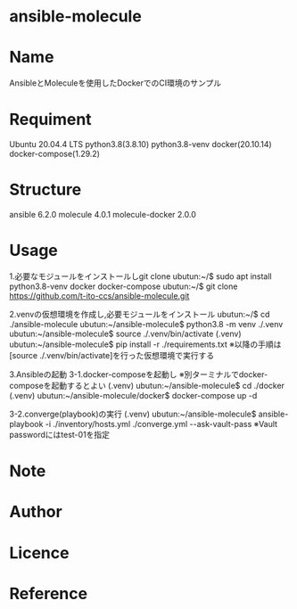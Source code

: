 # ansible-molecule
# Name
AnsibleとMoleculeを使用したDockerでのCI環境のサンプル

# Requiment
Ubuntu 20.04.4 LTS
python3.8(3.8.10)
python3.8-venv
docker(20.10.14)
docker-compose(1.29.2)

# Structure
ansible 6.2.0
molecule 4.0.1
molecule-docker 2.0.0

# Usage
1.必要なモジュールをインストールしgit clone
ubutun:~/$ sudo apt install python3.8-venv docker docker-compose
ubutun:~/$ git clone https://github.com/t-ito-ccs/ansible-molecule.git

2.venvの仮想環境を作成し,必要モジュールをインストール
ubutun:~/$ cd ./ansible-molecule
ubutun:~/ansible-molecule$ python3.8 -m venv ./.venv
ubutun:~/ansible-molecule$ source ./.venv/bin/activate
(.venv) ubutun:~/ansible-molecule$ pip install -r ./requirements.txt
※以降の手順は[source ./.venv/bin/activate]を行った仮想環境で実行する

3.Ansibleの起動
3-1.docker-composeを起動し
※別ターミナルでdocker-composeを起動するとよい
(.venv) ubutun:~/ansible-molecule$ cd ./docker
(.venv) ubutun:~/ansible-molecule/docker$ docker-compose up -d

3-2.converge(playbook)の実行
(.venv) ubutun:~/ansible-molecule$ ansible-playbook -i ./inventory/hosts.yml ./converge.yml --ask-vault-pass
※Vault passwordにはtest-01を指定



# Note
# Author
# Licence
# Reference